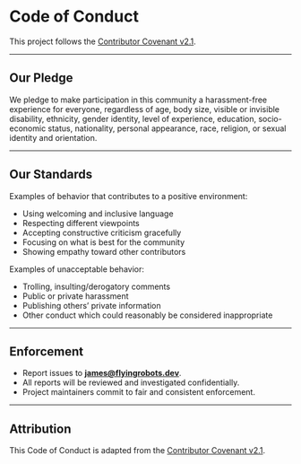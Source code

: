 # Code of Conduct

This project follows the [Contributor Covenant v2.1](https://www.contributor-covenant.org/version/2/1/code_of_conduct/).

---

## Our Pledge
We pledge to make participation in this community a harassment-free experience for everyone, regardless of age, body size, visible or invisible disability, ethnicity, gender identity, level of experience, education, socio-economic status, nationality, personal appearance, race, religion, or sexual identity and orientation.

---

## Our Standards
Examples of behavior that contributes to a positive environment:
- Using welcoming and inclusive language
- Respecting different viewpoints
- Accepting constructive criticism gracefully
- Focusing on what is best for the community
- Showing empathy toward other contributors

Examples of unacceptable behavior:
- Trolling, insulting/derogatory comments
- Public or private harassment
- Publishing others’ private information
- Other conduct which could reasonably be considered inappropriate

---

## Enforcement
- Report issues to **[james@flyingrobots.dev](mailto:james@flyingrobots.dev)**.
- All reports will be reviewed and investigated confidentially.
- Project maintainers commit to fair and consistent enforcement.

---

## Attribution
This Code of Conduct is adapted from the [Contributor Covenant v2.1](https://www.contributor-covenant.org/version/2/1/code_of_conduct/).
